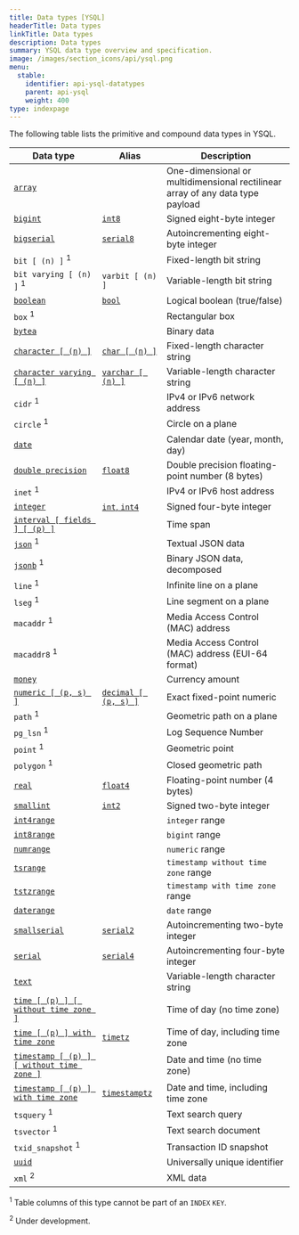 ```yaml
---
title: Data types [YSQL]
headerTitle: Data types
linkTitle: Data types
description: Data types
summary: YSQL data type overview and specification.
image: /images/section_icons/api/ysql.png
menu:
  stable:
    identifier: api-ysql-datatypes
    parent: api-ysql
    weight: 400
type: indexpage
---
```


The following table lists the primitive and compound data types in YSQL.

| Data type | Alias | Description |
|-----------|-------|-------------|
| [`array`](type_array/) |  | One-dimensional or multidimensional rectilinear array of any data type payload |
| [`bigint`](type_numeric) | [`int8`](type_numeric) | Signed eight-byte integer |
| [`bigserial`](type_serial) | [`serial8`](type_serial) | Autoincrementing eight-byte integer |
| `bit [ (n) ]` <sup>1</sup> | | Fixed-length bit string |
| `bit varying [ (n) ]` <sup>1</sup> | `varbit [ (n) ]` | Variable-length bit string |
| [`boolean`](type_bool) | [`bool`](type_bool) | Logical boolean (true/false) |
| `box` <sup>1</sup> | | Rectangular box |
| [`bytea`](type_binary) | | Binary data |
| [`character [ (n) ]`](type_character) | [`char [ (n) ]`](type_character) | Fixed-length character string |
| [`character varying [ (n) ]`](type_character) | [`varchar [ (n) ]`](type_character) | Variable-length character string |
| `cidr` <sup>1</sup> | | IPv4 or IPv6 network address |
| `circle` <sup>1</sup> | | Circle on a plane |
| [`date`](type_datetime/) | | Calendar date (year, month, day) |
| [`double precision`](type_numeric) | [`float8`](type_numeric) | Double precision floating-point number (8 bytes) |
| `inet` <sup>1</sup> | | IPv4 or IPv6 host address |
| [`integer`](type_numeric) | [`int`, `int4`](type_numeric) | Signed four-byte integer |
| [`interval [ fields ] [ (p) ]`](type_datetime/) | | Time span |
| [`json`](type_json/) <sup>1</sup> | | Textual JSON data |
| [`jsonb`](type_json/) <sup>1</sup> | | Binary JSON data, decomposed |
| `line` <sup>1</sup> | | Infinite line on a plane |
| `lseg` <sup>1</sup> | | Line segment on a plane |
| `macaddr` <sup>1</sup> | | Media Access Control (MAC) address |
| `macaddr8` <sup>1</sup> | | Media Access Control (MAC) address (EUI-64 format) |
| [`money`](type_money) | | Currency amount |
| [`numeric [ (p, s) ]`](type_numeric) | [`decimal [ (p, s) ]`](type_numeric) | Exact fixed-point numeric |
| `path` <sup>1</sup> | | Geometric path on a plane |
| `pg_lsn` <sup>1</sup> | | Log Sequence Number |
| `point` <sup>1</sup> | | Geometric point |
| `polygon` <sup>1</sup> | | Closed geometric path |
| [`real`](type_numeric) | [`float4`](type_numeric) | Floating-point number (4 bytes) |
| [`smallint`](type_numeric) | [`int2`](type_numeric) | Signed two-byte integer |
| [`int4range`](type_range#synopsis) | | `integer` range |
| [`int8range`](type_range#synopsis) | | `bigint` range |
| [`numrange`](type_range#synopsis) | | `numeric` range |
| [`tsrange`](type_range#synopsis) | | `timestamp without time zone` range |
| [`tstzrange`](type_range#synopsis) | | `timestamp with time zone` range |
| [`daterange`](type_range#synopsis) | | `date` range |
| [`smallserial`](type_serial) | [`serial2`](type_serial) | Autoincrementing two-byte integer |
| [`serial`](type_serial) | [`serial4`](type_serial) | Autoincrementing four-byte integer |
| [`text`](type_character) | | Variable-length character string |
| [`time [ (p) ] [ without time zone ]`](type_datetime/) | | Time of day (no time zone) |
| [`time [ (p) ] with time zone`](type_datetime/) | [`timetz`](type_datetime/) | Time of day, including time zone |
| [`timestamp [ (p) ] [ without time zone ]`](type_datetime/) | | Date and time (no time zone) |
| [`timestamp [ (p) ] with time zone`](type_datetime/) | [`timestamptz`](type_datetime/) | Date and time, including time zone |
| `tsquery` <sup>1</sup> | | Text search query |
| `tsvector` <sup>1</sup> | | Text search document |
| `txid_snapshot` <sup>1</sup> | | Transaction ID snapshot |
| [`uuid`](type_uuid) | | Universally unique identifier |
| `xml` <sup>2</sup> | | XML data |

<sup>1</sup> Table columns of this type cannot be part of an `INDEX` `KEY`.

<sup>2</sup> Under development.
